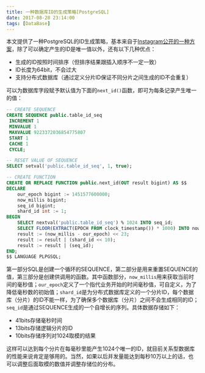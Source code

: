 ```yaml
---
title: 一种数据库ID的生成策略[PostgreSQL]
date: 2017-08-28 23:14:00
tags: [DataBase]
---
```

本文提供了一种PostgreSQL的ID生成策略，基本来自于[Instagram公开的一种方案](https://instagram-engineering.com/sharding-ids-at-instagram-1cf5a71e5a5c)，除了可以确定产生的ID是唯一值以外，还有以下几种优点：

- 生成的ID按照时间排序（但排序结果跟插入顺序不一定一致）
- ID长度为64bit，不会过大
- 支持分布式数据库（通过定义分片ID保证不同分片之间生成的ID不会重复）

可以为数据库字段赋予默认值为下面的`next_id()`函数，即可为每条记录产生唯一的值：
```sql
-- CREATE SEQUENCE
CREATE SEQUENCE public.table_id_seq
 INCREMENT 1
 MINVALUE 1
 MAXVALUE 9223372036854775807
 START 1
 CACHE 1
 CYCLE;

-- RESET VALUE OF SEQUENCE
SELECT setval('public.table_id_seq', 1, true);

-- CREATE FUNCTION
CREATE OR REPLACE FUNCTION public.next_id(OUT result bigint) AS $$
DECLARE
    our_epoch bigint := 1451577600000;
    now_millis bigint;
    seq_id bigint;  
    shard_id int := 1;
BEGIN
    SELECT nextval('public.table_id_seq') % 1024 INTO seq_id;
    SELECT FLOOR(EXTRACT(EPOCH FROM clock_timestamp()) * 1000) INTO now_millis;
    result := (now_millis - our_epoch) << 23;
    result := result | (shard_id << 10);
    result := result | (seq_id);
END;
$$ LANGUAGE PLPGSQL;
```

第一部分SQL是创建一个循环的SEQUENCE，第二部分是用来重置SEQUENCE的值，第三部分是创建供调用的函数。其中函数部分，`now_millis`用来获取当前时间的毫秒值；`our_epoch`定义了一个指代业务开始的时间毫秒值，可自定义，为了降低毫秒数的初始值；`shard_id`是为分布式数据库定义的一个分片ID，每个数据库（分片）的ID不能一样，为了确保多个数据库（分片）之间不会生成相同的ID；`seq_id`是通过SEQUENCE生成的一个自增长的序列。具体数据存储如下：

- 41bits存储毫秒时间
- 13bits存储逻辑分片的ID
- 10bits存储序列对1024取模的结果

这样可以达到每个分片在每毫秒里能产生1024个唯一的ID，就目前关系型数据库的性能来说肯定是够用的。当然，如果以后并发量能达到每秒10万以上的话，也可以调整后面取模的数值并调整存储位的分布。